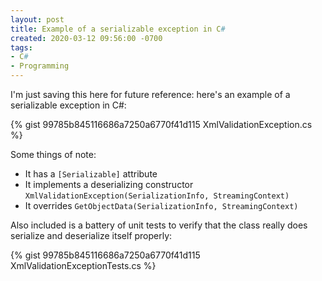 ```yaml
---
layout: post
title: Example of a serializable exception in C#
created: 2020-03-12 09:56:00 -0700
tags:
- C#
- Programming
---
```

I'm just saving this here for future reference: here's an example of a serializable exception in C#:

{% gist 99785b845116686a7250a6770f41d115 XmlValidationException.cs %}

Some things of note:

* It has a `[Serializable]` attribute
* It implements a deserializing constructor `XmlValidationException(SerializationInfo, StreamingContext)`
* It overrides `GetObjectData(SerializationInfo, StreamingContext)`

Also included is a battery of unit tests to verify that the class really does serialize and deserialize itself properly:

{% gist 99785b845116686a7250a6770f41d115 XmlValidationExceptionTests.cs %}

